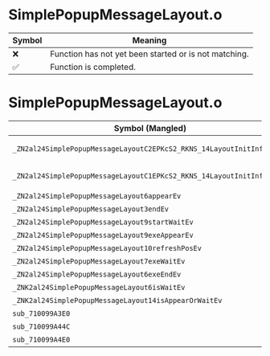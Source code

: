 # SimplePopupMessageLayout.o
| Symbol | Meaning 
| ------------- | ------------- 
| :x: | Function has not yet been started or is not matching. 
| :white_check_mark: | Function is completed. 


# SimplePopupMessageLayout.o
| Symbol (Mangled) | Symbol (Demangled) | Decompiled? |
| ------------- |  ------------- | ------------- |
| `_ZN2al24SimplePopupMessageLayoutC2EPKcS2_RKNS_14LayoutInitInfoES2_b` | `al::SimplePopupMessageLayout::SimplePopupMessageLayout(char const*,char const*,al::LayoutInitInfo const&,char const*,bool)` | :x: |
| `_ZN2al24SimplePopupMessageLayoutC1EPKcS2_RKNS_14LayoutInitInfoES2_b` | `al::SimplePopupMessageLayout::SimplePopupMessageLayout(char const*,char const*,al::LayoutInitInfo const&,char const*,bool)` | :x: |
| `_ZN2al24SimplePopupMessageLayout6appearEv` | `al::SimplePopupMessageLayout::appear(void)` | :x: |
| `_ZN2al24SimplePopupMessageLayout3endEv` | `al::SimplePopupMessageLayout::end(void)` | :x: |
| `_ZN2al24SimplePopupMessageLayout9startWaitEv` | `al::SimplePopupMessageLayout::startWait(void)` | :x: |
| `_ZN2al24SimplePopupMessageLayout9exeAppearEv` | `al::SimplePopupMessageLayout::exeAppear(void)` | :x: |
| `_ZN2al24SimplePopupMessageLayout10refreshPosEv` | `al::SimplePopupMessageLayout::refreshPos(void)` | :x: |
| `_ZN2al24SimplePopupMessageLayout7exeWaitEv` | `al::SimplePopupMessageLayout::exeWait(void)` | :x: |
| `_ZN2al24SimplePopupMessageLayout6exeEndEv` | `al::SimplePopupMessageLayout::exeEnd(void)` | :x: |
| `_ZNK2al24SimplePopupMessageLayout6isWaitEv` | `al::SimplePopupMessageLayout::isWait(void)const` | :x: |
| `_ZNK2al24SimplePopupMessageLayout14isAppearOrWaitEv` | `al::SimplePopupMessageLayout::isAppearOrWait(void)const` | :x: |
| `sub_710099A3E0` | `` | :x: |
| `sub_710099A44C` | `` | :x: |
| `sub_710099A4E0` | `` | :x: |
